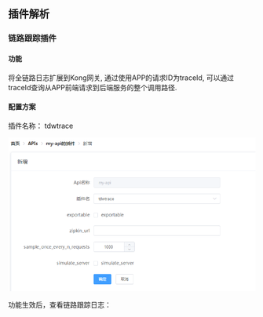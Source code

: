 ##  插件解析 
 
###  链路跟踪插件

#### 功能

将全链路日志扩展到Kong网关, 通过使用APP的请求ID为traceId, 可以通过traceId查询从APP前端请求到后端服务的整个调用路径.


#### 配置方案
插件名称： tdwtrace

![18](18_images\18.png)

功能生效后，查看链路跟踪日志：

